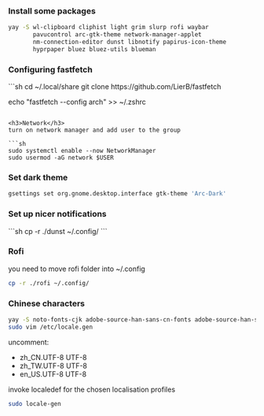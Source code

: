<h3>Install some packages</h3>

```sh
yay -S wl-clipboard cliphist light grim slurp rofi waybar 
       pavucontrol arc-gtk-theme network-manager-applet 
       nm-connection-editor dunst libnotify papirus-icon-theme
       hyprpaper bluez bluez-utils blueman
```

<h3>Configuring fastfetch</h3>
```sh
cd ~/.local/share
git clone https://github.com/LierB/fastfetch

echo "fastfetch --config arch" >> ~/.zshrc
```

<h3>Network</h3>
turn on network manager and add user to the group

```sh 
sudo systemctl enable --now NetworkManager
sudo usermod -aG network $USER
```

<h3>Set dark theme</h3>

```sh
gsettings set org.gnome.desktop.interface gtk-theme 'Arc-Dark'
```

<h3>Set up nicer notifications</h3>
```sh
cp -r ./dunst ~/.config/
```

<h3>Rofi</h3>
you need to move rofi folder into ~/.config

```sh
cp -r ./rofi ~/.config/
```

<h3>Chinese characters</h3>

```sh
yay -S noto-fonts-cjk adobe-source-han-sans-cn-fonts adobe-source-han-serif-cn-fonts wqy-microhei
sudo vim /etc/locale.gen
```

uncomment:

* zh_CN.UTF-8 UTF-8
* zh_TW.UTF-8 UTF-8
* en_US.UTF-8 UTF-8

invoke localedef for the chosen localisation profiles

```sh
sudo locale-gen
```


